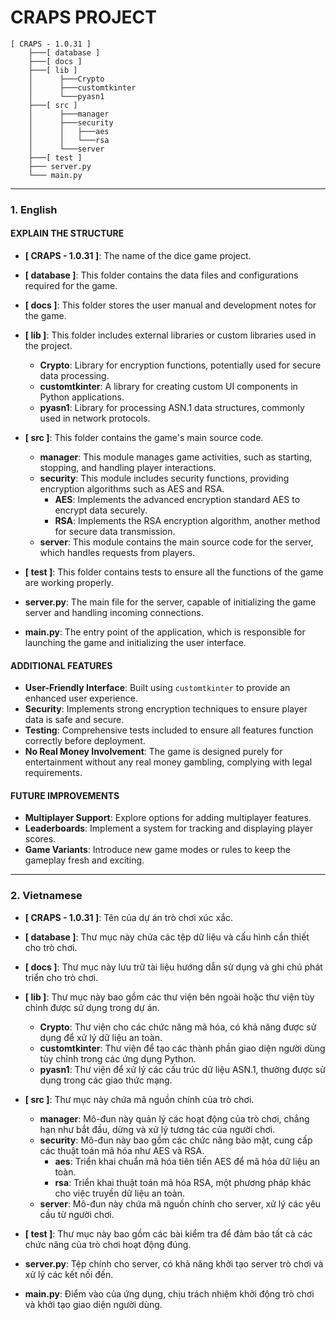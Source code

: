 # CRAPS PROJECT

```
[ CRAPS - 1.0.31 ]
    ├───[ database ]
    ├───[ docs ]
    ├───[ lib ]
    │      ├───Crypto
    │      ├───customtkinter
    │      └───pyasn1
    ├───[ src ]
    │      ├───manager
    │      ├───security
    │      │   ├───aes
    │      │   └───rsa
    │      └───server
    ├───[ test ]
    ├─── server.py
    └─── main.py
```

--- 

### 1. English

#### EXPLAIN THE STRUCTURE
- **[ CRAPS - 1.0.31 ]**: The name of the dice game project.

- **[ database ]**: This folder contains the data files and configurations required for the game.

- **[ docs ]**: This folder stores the user manual and development notes for the game.

- **[ lib ]**: This folder includes external libraries or custom libraries used in the project.
  - **Crypto**: Library for encryption functions, potentially used for secure data processing.
  - **customtkinter**: A library for creating custom UI components in Python applications.
  - **pyasn1**: Library for processing ASN.1 data structures, commonly used in network protocols.

- **[ src ]**: This folder contains the game's main source code.
  - **manager**: This module manages game activities, such as starting, stopping, and handling player interactions.
  - **security**: This module includes security functions, providing encryption algorithms such as AES and RSA.
    - **AES**: Implements the advanced encryption standard AES to encrypt data securely.
    - **RSA**: Implements the RSA encryption algorithm, another method for secure data transmission.
  - **server**: This module contains the main source code for the server, which handles requests from players.

- **[ test ]**: This folder contains tests to ensure all the functions of the game are working properly.

- **server.py**: The main file for the server, capable of initializing the game server and handling incoming connections.

- **main.py**: The entry point of the application, which is responsible for launching the game and initializing the user interface.

#### ADDITIONAL FEATURES
- **User-Friendly Interface**: Built using `customtkinter` to provide an enhanced user experience.
- **Security**: Implements strong encryption techniques to ensure player data is safe and secure.
- **Testing**: Comprehensive tests included to ensure all features function correctly before deployment.
- **No Real Money Involvement**: The game is designed purely for entertainment without any real money gambling, complying with legal requirements.

#### FUTURE IMPROVEMENTS
- **Multiplayer Support**: Explore options for adding multiplayer features.
- **Leaderboards**: Implement a system for tracking and displaying player scores.
- **Game Variants**: Introduce new game modes or rules to keep the gameplay fresh and exciting.

---

### 2. Vietnamese
- **[ CRAPS - 1.0.31 ]**: Tên của dự án trò chơi xúc xắc.

- **[ database ]**: Thư mục này chứa các tệp dữ liệu và cấu hình cần thiết cho trò chơi.

- **[ docs ]**: Thư mục này lưu trữ tài liệu hướng dẫn sử dụng và ghi chú phát triển cho trò chơi.

- **[ lib ]**: Thư mục này bao gồm các thư viện bên ngoài hoặc thư viện tùy chỉnh được sử dụng trong dự án.
  - **Crypto**: Thư viện cho các chức năng mã hóa, có khả năng được sử dụng để xử lý dữ liệu an toàn.
  - **customtkinter**: Thư viện để tạo các thành phần giao diện người dùng tùy chỉnh trong các ứng dụng Python.
  - **pyasn1**: Thư viện để xử lý các cấu trúc dữ liệu ASN.1, thường được sử dụng trong các giao thức mạng.

- **[ src ]**: Thư mục này chứa mã nguồn chính của trò chơi.
  - **manager**: Mô-đun này quản lý các hoạt động của trò chơi, chẳng hạn như bắt đầu, dừng và xử lý tương tác của người chơi.
  - **security**: Mô-đun này bao gồm các chức năng bảo mật, cung cấp các thuật toán mã hóa như AES và RSA.
    - **aes**: Triển khai chuẩn mã hóa tiên tiến AES để mã hóa dữ liệu an toàn.
    - **rsa**: Triển khai thuật toán mã hóa RSA, một phương pháp khác cho việc truyền dữ liệu an toàn.
  - **server**: Mô-đun này chứa mã nguồn chính cho server, xử lý các yêu cầu từ người chơi.

- **[ test ]**: Thư mục này bao gồm các bài kiểm tra để đảm bảo tất cả các chức năng của trò chơi hoạt động đúng.

- **server.py**: Tệp chính cho server, có khả năng khởi tạo server trò chơi và xử lý các kết nối đến.

- **main.py**: Điểm vào của ứng dụng, chịu trách nhiệm khởi động trò chơi và khởi tạo giao diện người dùng.

